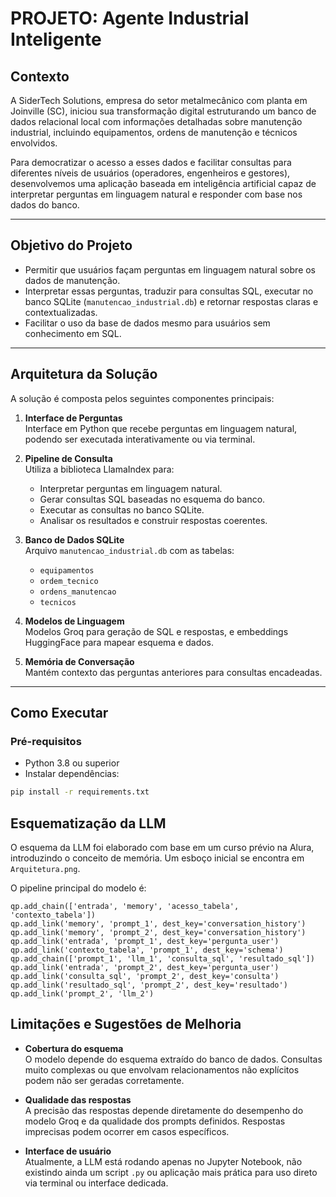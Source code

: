 # PROJETO: Agente Industrial Inteligente

## Contexto

A SiderTech Solutions, empresa do setor metalmecânico com planta em Joinville (SC), iniciou sua transformação digital estruturando um banco de dados relacional local com informações detalhadas sobre manutenção industrial, incluindo equipamentos, ordens de manutenção e técnicos envolvidos.

Para democratizar o acesso a esses dados e facilitar consultas para diferentes níveis de usuários (operadores, engenheiros e gestores), desenvolvemos uma aplicação baseada em inteligência artificial capaz de interpretar perguntas em linguagem natural e responder com base nos dados do banco.

---

## Objetivo do Projeto

- Permitir que usuários façam perguntas em linguagem natural sobre os dados de manutenção.
- Interpretar essas perguntas, traduzir para consultas SQL, executar no banco SQLite (`manutencao_industrial.db`) e retornar respostas claras e contextualizadas.
- Facilitar o uso da base de dados mesmo para usuários sem conhecimento em SQL.

---

## Arquitetura da Solução

A solução é composta pelos seguintes componentes principais:

1. **Interface de Perguntas**  
   Interface em Python que recebe perguntas em linguagem natural, podendo ser executada interativamente ou via terminal.

2. **Pipeline de Consulta**  
   Utiliza a biblioteca LlamaIndex para:
   - Interpretar perguntas em linguagem natural.
   - Gerar consultas SQL baseadas no esquema do banco.
   - Executar as consultas no banco SQLite.
   - Analisar os resultados e construir respostas coerentes.

3. **Banco de Dados SQLite**  
   Arquivo `manutencao_industrial.db` com as tabelas:
   - `equipamentos`
   - `ordem_tecnico`
   - `ordens_manutencao`
   - `tecnicos`

4. **Modelos de Linguagem**  
   Modelos Groq para geração de SQL e respostas, e embeddings HuggingFace para mapear esquema e dados.

5. **Memória de Conversação**  
   Mantém contexto das perguntas anteriores para consultas encadeadas.


---

## Como Executar

### Pré-requisitos

- Python 3.8 ou superior
- Instalar dependências:

```bash
pip install -r requirements.txt
```

## Esquematização da LLM

O esquema da LLM foi elaborado com base em um curso prévio na Alura, introduzindo o conceito de memória. Um esboço inicial se encontra em `Arquitetura.png`.

O pipeline principal do modelo é:
```
qp.add_chain(['entrada', 'memory', 'acesso_tabela', 'contexto_tabela'])
qp.add_link('memory', 'prompt_1', dest_key='conversation_history')
qp.add_link('memory', 'prompt_2', dest_key='conversation_history')
qp.add_link('entrada', 'prompt_1', dest_key='pergunta_user')
qp.add_link('contexto_tabela', 'prompt_1', dest_key='schema')
qp.add_chain(['prompt_1', 'llm_1', 'consulta_sql', 'resultado_sql'])
qp.add_link('entrada', 'prompt_2', dest_key='pergunta_user')
qp.add_link('consulta_sql', 'prompt_2', dest_key='consulta')
qp.add_link('resultado_sql', 'prompt_2', dest_key='resultado')
qp.add_link('prompt_2', 'llm_2')
```

## Limitações e Sugestões de Melhoria

- **Cobertura do esquema**  
  O modelo depende do esquema extraído do banco de dados. Consultas muito complexas ou que envolvam relacionamentos não explícitos podem não ser geradas corretamente.

- **Qualidade das respostas**  
  A precisão das respostas depende diretamente do desempenho do modelo Groq e da qualidade dos prompts definidos. Respostas imprecisas podem ocorrer em casos específicos.

- **Interface de usuário**  
  Atualmente, a LLM está rodando apenas no Jupyter Notebook, não existindo ainda um script `.py` ou aplicação mais prática para uso direto via terminal ou interface dedicada.

